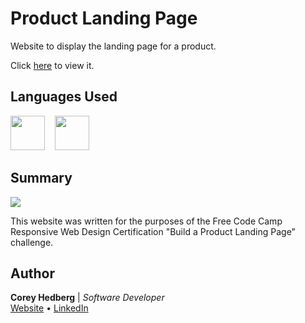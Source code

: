 # Product Landing Page

Website to display the landing page for a product.

Click [here](https://coreyhedberg.github.io/product_landing_page/) to view it.

## Languages Used

<image src="./readme_files/html.svg" width="55">&nbsp; &nbsp; <image src="./readme_files/css.svg" width="55">

## Summary

<image src="./readme_files/readme_screenshot.jpg">

This website was written for the purposes of the Free Code Camp Responsive Web Design Certification "Build a Product Landing Page" challenge.

## Author

**Corey Hedberg** | _Software Developer_ <br>
[Website](https://coreyhedberg.dev) &bull; [LinkedIn](https://www.linkedin.com/in/coreyhedberg/)
